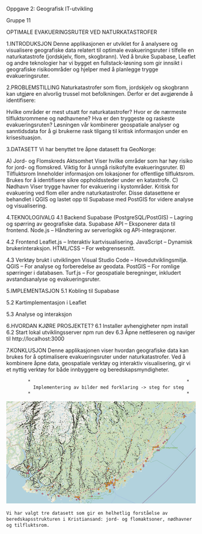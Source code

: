 Oppgave 2: Geografisk IT-utvikling
                 
Gruppe 11

OPTIMALE EVAKUERINGSRUTER VED NATURKATASTROFER

1.INTRODUKSJON
Denne applikasjonen er utviklet for å analysere og visualisere geografiske data relatert til optimale evakueringsruter i tilfelle en naturkatastrofe (jordskjelv, flom, skogbrann). Ved å bruke Supabase, Leaflet og andre teknologier har vi bygget en fullstack-løsning som gir innsikt i geografiske risikoområder og hjelper med å planlegge trygge evakueringsruter.

2.PROBLEMSTILLING
Naturkatastrofer som flom, jordskjelv og skogbrann kan utgjøre en alvorlig trussel mot befolkningen. Derfor er det avgjørende å identifisere:

Hvilke områder er mest utsatt for naturkatastrofer?
Hvor er de nærmeste tilfluktsrommene og nødhavnene?
Hva er den tryggeste og raskeste evakueringsruten?
Løsningen vår kombinerer geospatiale analyser og sanntidsdata for å gi brukerne rask tilgang til kritisk informasjon under en krisesituasjon.

3.DATASETT
Vi har benyttet tre åpne datasett fra GeoNorge:

A) Jord- og Flomskreds Aktsomhet
Viser hvilke områder som har høy risiko for jord- og flomskred.
Viktig for å unngå risikofylte evakueringsruter.
B) Tilfluktsrom
Inneholder informasjon om lokasjoner for offentlige tilfluktsrom.
Brukes for å identifisere sikre oppholdssteder under en katastrofe.
C) Nødhavn
Viser trygge havner for evakuering i kystområder.
Kritisk for evakuering ved flom eller andre naturkatastrofer.
Disse datasettene er behandlet i QGIS og lastet opp til Supabase med PostGIS for videre analyse og visualisering.

4.TEKNOLOGIVALG
4.1 Backend
 Supabase (PostgreSQL/PostGIS) – Lagring og spørring av geografiske data.
 Supabase API – Eksponerer data til frontend.
 Node.js – Håndtering av serverlogikk og API-integrasjoner.

4.2 Frontend
 Leaflet.js – Interaktiv kartvisualisering.
 JavaScript – Dynamisk brukerinteraksjon.
 HTML/CSS – For webgrensesnitt.

4.3 Verktøy brukt i utviklingen
 Visual Studio Code – Hovedutviklingsmiljø.
 QGIS – For analyse og forberedelse av geodata.
 PostGIS – For romlige spørringer i databasen.
 Turf.js – For geospatiale beregninger, inkludert avstandsanalyse og evakueringsruter.

5️.IMPLEMENTASJON
5.1 Kobling til Supabase


5.2 Kartimplementasjon i Leaflet



5.3 Analyse og interaksjon

6️.HVORDAN KJØRE PROSJEKTET?
6.1 Installer avhengigheter
  npm install
6.2 Start lokal utviklingsserver
  npm run dev
6.3 Åpne nettleseren og naviger til
  http://localhost:3000

7.KONKLUSJON
Denne applikasjonen viser hvordan geografiske data kan brukes for å optimalisere evakueringsruter under naturkatastrofer. Ved å kombinere åpne data, geospatiale verktøy og interaktiv visualisering, gir vi et nyttig verktøy for både innbyggere og beredskapsmyndigheter.

            *                                                          *
              Implementering av bilder med forklaring -> steg for steg             
            *                                                          *

![Beskrivelse av bildet](https://github.com/Zakahashi03/GeoAI/blob/main/IMAGES/Skjermbilde%202025-03-04%20kl.%2012.33.00.png)

    Vi har valgt tre datasett som gir en helhetlig forståelse av beredskapsstrukturen i Kristiansand: jord- og flomaktsoner, nødhavner og tilfluktsrom.



